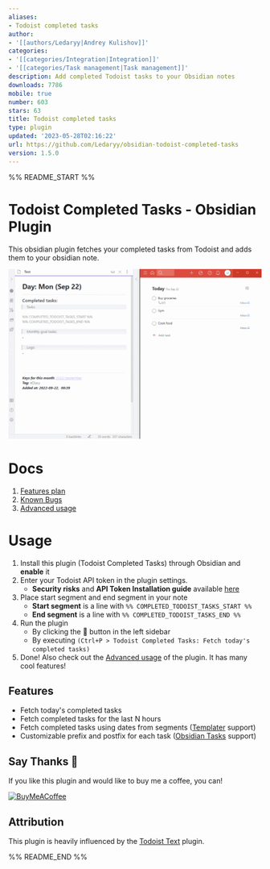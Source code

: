 ```yaml
---
aliases:
- Todoist completed tasks
author:
- '[[authors/Ledaryy|Andrey Kulishov]]'
categories:
- '[[categories/Integration|Integration]]'
- '[[categories/Task management|Task management]]'
description: Add completed Todoist tasks to your Obsidian notes
downloads: 7786
mobile: true
number: 603
stars: 63
title: Todoist completed tasks
type: plugin
updated: '2023-05-28T02:16:22'
url: https://github.com/Ledaryy/obsidian-todoist-completed-tasks
version: 1.5.0
---
```


%% README_START %%

# Todoist Completed Tasks - Obsidian Plugin

This obsidian plugin fetches your completed tasks from Todoist and adds them to your obsidian note.

![demo](https://raw.githubusercontent.com/Ledaryy/obsidian-todoist-completed-tasks/master/static/gif/plugin_preview_v1.2.0.gif)

# Docs

1. [Features plan](https://github.com/Ledaryy/obsidian-todoist-completed-tasks/blob/master/docs/FEATURES.md)
2. [Known Bugs](https://github.com/Ledaryy/obsidian-todoist-completed-tasks/blob/master/docs/KNOWN_BUGS.md)
3. [Advanced usage](https://github.com/Ledaryy/obsidian-todoist-completed-tasks/blob/master/docs/ADVANCED.md)

# Usage

1. Install this plugin (Todoist Completed Tasks) through Obsidian and **enable** it
2. Enter your Todoist API token in the plugin settings.
    - **Security risks** and **API Token Installation guide** available [here](https://github.com/Ledaryy/obsidian-todoist-completed-tasks/blob/master/docs/API_KEY_INSTALLATION.md)
3. Place start segment and end segment in your note
    - **Start segment** is a line with `%% COMPLETED_TODOIST_TASKS_START %%`
    - **End segment** is a line with `%% COMPLETED_TODOIST_TASKS_END %%`
4. Run the plugin
    - By clicking the 🔄 button in the left sidebar
    - By executing `(Ctrl+P > Todoist Completed Tasks: Fetch today's completed tasks)`
5. Done! Also check out the [Advanced usage](https://github.com/Ledaryy/obsidian-todoist-completed-tasks/blob/master/docs/ADVANCED.md) of the plugin. It has many cool features!

## Features

-   Fetch today's completed tasks
-   Fetch completed tasks for the last N hours
-   Fetch completed tasks using dates from segments ([Templater](https://github.com/SilentVoid13/Templater) support)
-   Customizable prefix and postfix for each task ([Obsidian Tasks](https://github.com/obsidian-tasks-group/obsidian-tasks) support)

## Say Thanks 🙏

If you like this plugin and would like to buy me a coffee, you can!

[<img src="https://cdn.buymeacoffee.com/buttons/v2/default-violet.png" alt="BuyMeACoffee" width="100">](https://www.buymeacoffee.com/ledaryy)

## Attribution

This plugin is heavily influenced by the [Todoist Text](https://github.com/wesmoncrief/obsidian-todoist-text) plugin.


%% README_END %%